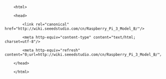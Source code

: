 <!DOCTYPE html>
        <html>
        <head>
            <link rel="canonical" href="http://wiki.seeedstudio.com/cn/Raspberry_Pi_3_Model_B/"/>
            <meta http-equiv="content-type" content="text/html; charset=utf-8"/>
            <meta http-equiv="refresh" content="0;url=http://wiki.seeedstudio.com/cn/Raspberry_Pi_3_Model_B/"/>
        </head>
        </html>